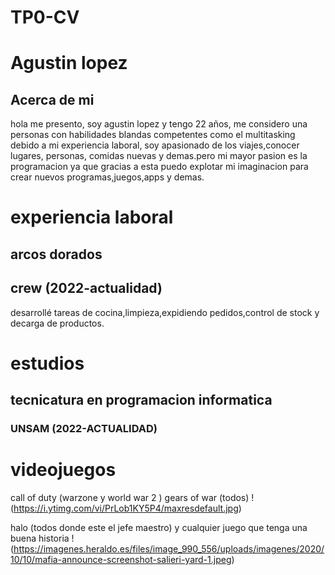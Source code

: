 # TP0-CV
# Agustin lopez
## Acerca de mi
hola me presento, soy agustin lopez  y tengo 22 años, me considero una personas con habilidades blandas competentes como el multitasking debido a mi experiencia laboral, soy apasionado de los viajes,conocer lugares, personas, comidas nuevas y demas.pero mi mayor pasion es la programacion ya que gracias a esta puedo explotar mi imaginacion para crear nuevos programas,juegos,apps y demas.

# experiencia laboral
## arcos dorados
## crew (2022-actualidad)
desarrollé tareas de cocina,limpieza,expidiendo pedidos,control de stock y decarga de productos.

# estudios
## tecnicatura en programacion informatica
### UNSAM (2022-ACTUALIDAD)

# videojuegos
call of duty (warzone y world war 2
)
gears of war (todos)
!(https://i.ytimg.com/vi/PrLob1KY5P4/maxresdefault.jpg)

halo (todos donde este el jefe maestro)
y cualquier juego que tenga una buena historia
!(https://imagenes.heraldo.es/files/image_990_556/uploads/imagenes/2020/10/10/mafia-announce-screenshot-salieri-yard-1.jpeg)